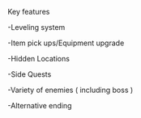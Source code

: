 

Key features

-Leveling system

-Item pick ups/Equipment upgrade

-Hidden Locations 

-Side Quests 

-Variety of enemies ( including boss ) 

-Alternative ending 


